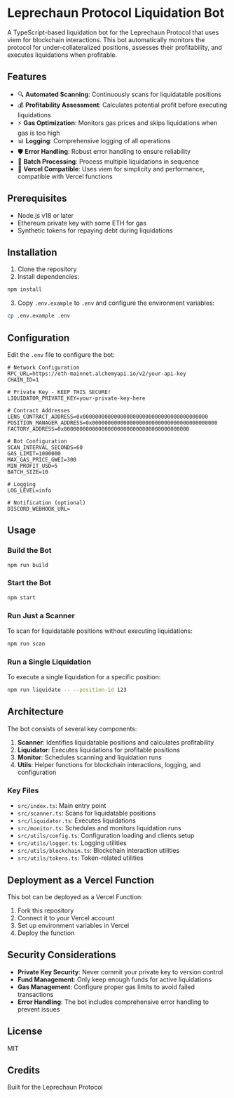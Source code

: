 # Leprechaun Protocol Liquidation Bot

A TypeScript-based liquidation bot for the Leprechaun Protocol that uses viem for blockchain interactions. This bot automatically monitors the protocol for under-collateralized positions, assesses their profitability, and executes liquidations when profitable.

## Features

- 🔍 **Automated Scanning**: Continuously scans for liquidatable positions
- 💰 **Profitability Assessment**: Calculates potential profit before executing liquidations
- ⚡ **Gas Optimization**: Monitors gas prices and skips liquidations when gas is too high
- 📊 **Logging**: Comprehensive logging of all operations
- 🛡️ **Error Handling**: Robust error handling to ensure reliability
- 🔄 **Batch Processing**: Process multiple liquidations in sequence
- 📱 **Vercel Compatible**: Uses viem for simplicity and performance, compatible with Vercel functions

## Prerequisites

- Node.js v18 or later
- Ethereum private key with some ETH for gas
- Synthetic tokens for repaying debt during liquidations

## Installation

1. Clone the repository
2. Install dependencies:

```bash
npm install
```

3. Copy `.env.example` to `.env` and configure the environment variables:

```bash
cp .env.example .env
```

## Configuration

Edit the `.env` file to configure the bot:

```
# Network Configuration
RPC_URL=https://eth-mainnet.alchemyapi.io/v2/your-api-key
CHAIN_ID=1

# Private Key - KEEP THIS SECURE!
LIQUIDATOR_PRIVATE_KEY=your-private-key-here

# Contract Addresses
LENS_CONTRACT_ADDRESS=0x0000000000000000000000000000000000000000
POSITION_MANAGER_ADDRESS=0x0000000000000000000000000000000000000000
FACTORY_ADDRESS=0x0000000000000000000000000000000000000000

# Bot Configuration
SCAN_INTERVAL_SECONDS=60
GAS_LIMIT=1000000
MAX_GAS_PRICE_GWEI=300
MIN_PROFIT_USD=5
BATCH_SIZE=10

# Logging
LOG_LEVEL=info

# Notification (optional)
DISCORD_WEBHOOK_URL=
```

## Usage

### Build the Bot

```bash
npm run build
```

### Start the Bot

```bash
npm start
```

### Run Just a Scanner

To scan for liquidatable positions without executing liquidations:

```bash
npm run scan
```

### Run a Single Liquidation

To execute a single liquidation for a specific position:

```bash
npm run liquidate -- --position-id 123
```

## Architecture

The bot consists of several key components:

1. **Scanner**: Identifies liquidatable positions and calculates profitability
2. **Liquidator**: Executes liquidations for profitable positions
3. **Monitor**: Schedules scanning and liquidation runs
4. **Utils**: Helper functions for blockchain interactions, logging, and configuration

### Key Files

- `src/index.ts`: Main entry point
- `src/scanner.ts`: Scans for liquidatable positions
- `src/liquidator.ts`: Executes liquidations
- `src/monitor.ts`: Schedules and monitors liquidation runs
- `src/utils/config.ts`: Configuration loading and clients setup
- `src/utils/logger.ts`: Logging utilities
- `src/utils/blockchain.ts`: Blockchain interaction utilities
- `src/utils/tokens.ts`: Token-related utilities

## Deployment as a Vercel Function

This bot can be deployed as a Vercel Function:

1. Fork this repository
2. Connect it to your Vercel account
3. Set up environment variables in Vercel
4. Deploy the function

## Security Considerations

- **Private Key Security**: Never commit your private key to version control
- **Fund Management**: Only keep enough funds for active liquidations
- **Gas Management**: Configure proper gas limits to avoid failed transactions
- **Error Handling**: The bot includes comprehensive error handling to prevent issues

## License

MIT

## Credits

Built for the Leprechaun Protocol